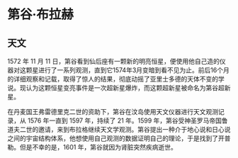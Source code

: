 # 第谷·布拉赫



## 天文

1572 年 11 月 11 日，第谷看到仙后座有一颗新的明亮恒星，便使用他自己造的仪器对这颗星进行了一系列观测，直到它1574年3月变暗到看不见为止。前后16个月的详细观察和记载，取得了惊人的结果，彻底动摇了亚里士多德的天体不变的学说。现认为这颗恒星变亮事件是一次超新星爆炸，而这颗超新星被命名为第谷超新星。

在丹麦国王弗雷德里克二世的资助下，第谷在汶岛使用天文仪器进行天文观测记录，从 1576 年一直到 1597 年，持续了 21 年。1599 年，第谷受神圣罗马帝国鲁道夫二世的邀请，来到布拉格继续天文学观测。第谷提出一种介于地心说和日心说之间的宇宙结构体系，他想使用自己观测的数据证明自己的理论，于是找到了开普勒。但是不幸的是，1601 年，第谷就因为肾脏突然疾病逝世。
